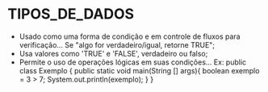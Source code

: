 # TIPOS_DE_DADOS

- Usado como uma forma de condição e em controle de fluxos para verificação... Se "algo for verdadeiro/igual, retorne TRUE";
- Usa valores como 'TRUE' e 'FALSE', verdadeiro ou falso;
- Permite o uso de operações lógicas em suas condições...
  Ex: public class Exemplo {
        public static void main(String [] args){
          boolean exemplo = 3 > 7;
          System.out.println(exemplo);
        }
      }

